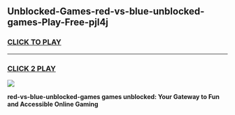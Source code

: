 
## Unblocked-Games-red-vs-blue-unblocked-games-Play-Free-pjl4j
<h3>
<a href="https://premium76.site?title=red-vs-blue-unblocked-games&ref=21A">CLICK TO PLAY</a></h3>
<hr>

<h3>
<a href="https://premium76.site?title=red-vs-blue-unblocked-games&ref=21A">CLICK 2 PLAY</a>
  
</h3>

<a href="https://premium76.site?title=red-vs-blue-unblocked-games&ref=21A"><img src="https://clearcache.store/games.png"></a>


**red-vs-blue-unblocked-games games unblocked: Your Gateway to Fun and Accessible Online Gaming**
